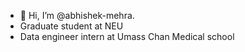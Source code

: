 - 👋 Hi, I’m @abhishek-mehra.
- Graduate student at NEU
- Data engineer intern at Umass Chan Medical school

<!---
abhishek-mehra/abhishek-mehra is a ✨ special ✨ repository because its `README.md` (this file) appears on your GitHub profile.
You can click the Preview link to take a look at your changes.
--->
